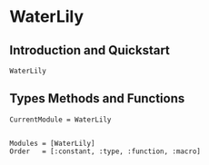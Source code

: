 # WaterLily

## Introduction and Quickstart

```@docs
WaterLily
```

## Types Methods and Functions
```@meta
CurrentModule = WaterLily
```

```@index
```

```@autodocs
Modules = [WaterLily]
Order   = [:constant, :type, :function, :macro]
```
